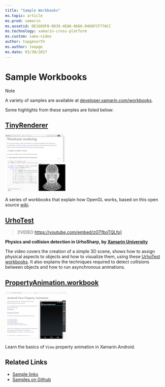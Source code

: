 ```yaml
---
title: "Sample Workbooks"
ms.topic: article
ms.prod: xamarin
ms.assetid: DE1609F8-0D39-4EA0-8666-0468FCF77ACC
ms.technology: xamarin-cross-platform
ms.custom: xamu-video
author: topgenorth
ms.author: toopge
ms.date: 03/30/2017
---
```


# Sample Workbooks

> [!NOTE]
> A variety of samples are available at
[developer.xamarin.com/workbooks](https://developer.xamarin.com/workbooks/).

Some highlights from these samples are listed below:

## [TinyRenderer](tinyrenderer.md)

[![](images/tinyrenderer-sml.png "A series of workbooks that explain how OpenGL works")](images/tinyrenderer-sml-orig.png#lightbox)

A series of workbooks that explain how OpenGL works, based on this
open source [wiki](https://github.com/ssloy/tinyrenderer/wiki/).

[](tinyrenderer.md)

## [UrhoTest](https://github.com/Krumelur/UrhoTest)

 > [!VIDEO https://youtube.com/embed/zGTfboTQLfo]

**Physics and collision detection in UrhoSharp, by [Xamarin University](https://university.xamarin.com)**

The video covers the creation of a simple 3D scene, shows how to assign physical aspects to objects and how to visualize them, using these [UrhoTest workbooks](https://github.com/Krumelur/UrhoTest). It also explains the techniques required to detect collisions between objects and how to run asynchronous animations.

## [PropertyAnimation.workbook](https://developer.xamarin.com/workbooks/android/user-interface/PropertyAnimation.workbook)

[![](images/android-property-view-sml.png "Learn the basics of `View` property animation in Xamarin.Android")](images/android-property-view.png#lightbox)

Learn the basics of `View` property animation in Xamarin.Android.


<!--[![](images/skia0-sml.png "Android")](images/skia0.png#lightbox)

SkiaSharp provides a powerful C# API for doing 2D graphics. See how to use Skia to draw in your apps.-->


## Related Links

- [Sample links](https://developer.xamarin.com/workbooks)
- [Samples on Github](https://github.com/xamarin/workbooks)
